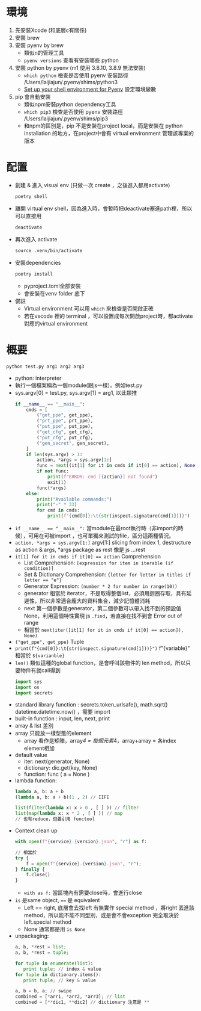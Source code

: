 # 環境
1. 先安裝Xcode (和底層c有關係)
2. 安裝 brew
3. 安裝 pyenv by brew
    - 類似n的管理工具
    - `pyenv versions` 查看有安裝哪些 python 
5. 安裝 python by pyenv (m1 使用 3.8.10, 3.8.9 無法安裝)
    -  `which python` 檢查是否使用 pyenv 安裝路徑 /Users/laijiajun/.pyenv/shims/python3
    -  [Set up your shell environment for Pyenv](https://github.com/pyenv/pyenv?tab=readme-ov-file#b-set-up-your-shell-environment-for-pyenv) 設定環境變數
5. pip 會自動安裝
    - 類似npm安裝python dependency工具
    -  `which pip3` 檢查是否使用 pyenv 安裝路徑 /Users/laijiajun/.pyenv/shims/pip3
    -  和npm的區別是，pip 不是安裝在project local，而是安裝在 python installation 的地方，在project中會有 virtual environment 管理該專案的版本

# 配置 
- 創建 & 進入 visual env (只做一次 create ，之後進入都用activate) 
  ```shell
  poetry shell
  ```
- 離開 virtual env shell，因為進入時，會暫時把deactivate塞進path裡，所以可以直接用
  ```shell
  deactivate
  ```
- 再次進入 activate
  ```shell
  source .venv/bin/activate
  ```
- 安裝dependencies
  ```shell
  poetry install
  ```
  - pyproject.toml全部安裝
  - 會安裝在venv folder 底下
- 備註
  - Virtual environment 可以用 `which` 來檢查是否開啟正確
  - 若在vscode 裡的 terminal ，可以設置成每次開啟project時，都activate對應的virtual environment

# 概要

```bash
python test.py arg1 arg2 arg3
```
- python: interpreter
- 執行一個檔案稱為一個module(跟js一樣)，例如test.py
- sys.argv[0] = test.py, sys.argv[1] = arg1, 以此類推
    ```python
    if __name__ == "__main__":
        cmds = [
            ("get_ppe", get_ppe),
            ("prt_ppe", prt_ppe),
            ("put_ppe", put_ppe),
            ("get_cfg", get_cfg),
            ("put_cfg", put_cfg),
            ("gen_secret", gen_secret),
        ]
        if len(sys.argv) > 1:
            action, *args = sys.argv[1:]
            func = next((it[1] for it in cmds if it[0] == action), None)
            if not func:
                print(f"ERROR: cmd [{action}] not found")
                exit(1)
            func(*args)
        else:
            print("Available commands:")
            print("-" * 33)
            for cmd in cmds:
                print(f"{cmd[0]}:\t{str(inspect.signature(cmd[1]))}")
    ```
- `if __name__ == "__main__":` 當module在最root執行時（非import的時候），可用在可被import ，也可單獨來測試的file，區分這兩種情況。
- `action, *args = sys.argv[1:]` argv[1:] slicing from index 1, destructure as action & args, *args package as rest 像是 js ...rest
- `it[1] for it in cmds if it[0] == action` Comprehension
  - List Comprehension: `[expression for item in iterable (if condition)]`
  - Set & Dictionary Comprehension: `{letter for letter in titles if letter == "e"}`
  - Generator Expression: `(number * 2 for number in range(10))`
  - generator 相當於 iterator，不是取得整個list，必須用迴圈存取，具有延遲性，所以非常適合龐大的資料集合，減少記憶體消耗
  - next 第一個參數是generator，第二個參數可以帶入找不到的預設值 None，利用這個特性實現 js `.find`，若直接在找不到會 Error out of range
  - 相當於 `next(iter([it[1] for it in cmds if it[0] == action]), None)`
- `("get_ppe", get_ppe)` Tuple
- `print(f"{cmd[0]}:\t{str(inspect.signature(cmd[1]))}")` f"{variable}" 相當於 `${varianble}`
- `len()` 類似這種的global function，是會呼叫該物件的 len method，所以只要物件有就call得到
    ```python
    import sys
    import os
    import secrets
    ```
- standard library function : secrets.token_urlsafe(), math.sqrt() datetime.datetime.now() ，需要 import
- built-in function : input, len, next, print
- array & list 差別
- array 只能放一樣型態的element
    - array 看作是矩陣，array*4 = 每個元素*4，array+array = 各index element相加
- default value
    - iter: next(generator, None)
    - dictionary: dic.get(key, None)
    - function: func ( a = None )
- lambda function:
    ```python
    lambda a, b: a + b
    (lambda a, b: a + b)(1 , 2) // IIFE
    
    list(filter(lambda x: x > 0 , [ ] )) // filter
    list(map(lambda x: x * 2 , [ ] )) // map
    // 也有reduce，但要引用 functool
    ```
- Context clean up
    ```python
    with open(f"{service}.{version}.json", "r") as f:
    
    // 相當於
    try {
        f = open(f"{service}.{version}.json", "r");
    } finally {
        f.close()
    }
    ```
  - `with as f:` 當區塊內有需要close時，會進行close
- `is` 是same object,  `==` 是 equivalent
  - Left == right, 底層會去找left 有無實作 special method ，將right 丟進該method，所以能不能不同型別，或是會不會exception 完全取決於 left.special method
  - None 通常都是用 `is None`
- unpackaging:
  ```python
  a, b, *rest = list;
  a, b, *rest = tuple;
  
  for tuple in enumerate(list):
     print tuple; // index & value
  for tuple in dictionary.items():
     print tuple; // key & value
  
  a, b = b, a; // swipe
  combined = [*arr1, *arr2, *arr3]; // list
  combined = [**dic1, **dic2] // dictionary 注意是 **
  ``` 
